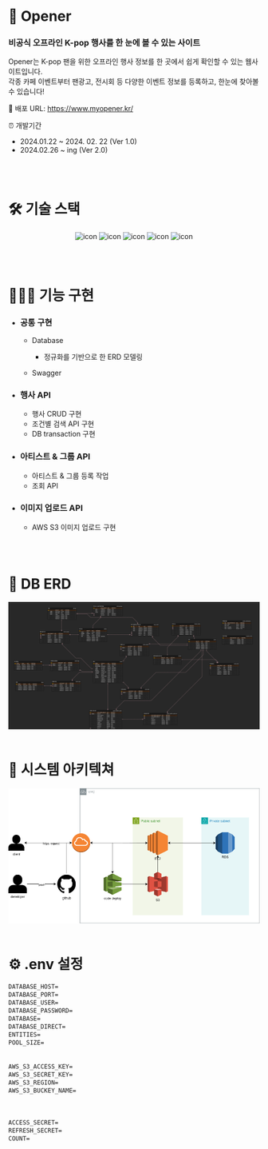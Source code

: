 # 🎉 Opener
### 비공식 오프라인 K-pop 행사를 한 눈에 볼 수 있는 사이트

Opener는 K-pop 팬을 위한 오프라인 행사 정보를 한 곳에서 쉽게 확인할 수 있는 웹사이트입니다.<br/>
각종 카페 이벤트부터 팬광고, 전시회 등 다양한 이벤트 정보를 등록하고, 한눈에 찾아볼 수 있습니다!<br/>

🙌 배포 URL: https://www.myopener.kr/

⏰ 개발기간
- 2024.01.22 ~ 2024. 02. 22 (Ver 1.0)
- 2024.02.26 ~ ing (Ver 2.0)

<br/>
<br/>

# 🛠 기술 스택
<p align="center">
<img alt= "icon" wide="65" height="65" src ="https://docs.nestjs.com/assets/logo-small.svg">
<img alt= "icon" wide="80" height="80" src ="https://techstack-generator.vercel.app/ts-icon.svg">
<img alt= "icon" wide="65" height="65" src ="https://techstack-generator.vercel.app/mysql-icon.svg">
<img alt= "icon" wide="65" height="65" src ="https://techstack-generator.vercel.app/restapi-icon.svg">
<img alt= "icon" wide="65" height="65" src ="https://upload.wikimedia.org/wikipedia/commons/thumb/9/93/Amazon_Web_Services_Logo.svg/2560px-Amazon_Web_Services_Logo.svg.png">
</p>

<br/>
<br/>

# 👩🏻‍💻 기능 구현
- ### 공통 구현
  - Database
    - 정규화를 기반으로 한 ERD 모델링
 
  - Swagger

- ### 행사 API
  - 행사 CRUD 구현
  - 조건별 검색 API 구현
  - DB transaction 구현

- ### 아티스트 & 그룹 API
  -  아티스트 & 그룹 등록 작업
  -  조회 API

- ### 이미지 업로드 API
  - AWS S3 이미지 업로드 구현 


<br/>
<br/>

# 🔎 DB ERD
<img wide="100%"  src ="https://github.com/yjin-01/Opener/blob/main/ERD.png?raw=true">

<br/>
<br/>

# 🔗 시스템 아키텍쳐
<img wide="100%"  src ="https://github.com/yjin-01/Opener/blob/main/backend.png?raw=true">

<br/>
<br/>


# ⚙️ .env 설정

```
DATABASE_HOST=
DATABASE_PORT=
DATABASE_USER=
DATABASE_PASSWORD=
DATABASE=
DATABASE_DIRECT=
ENTITIES=
POOL_SIZE=


AWS_S3_ACCESS_KEY=
AWS_S3_SECRET_KEY=
AWS_S3_REGION=
AWS_S3_BUCKEY_NAME=



ACCESS_SECRET=
REFRESH_SECRET=
COUNT=
```



